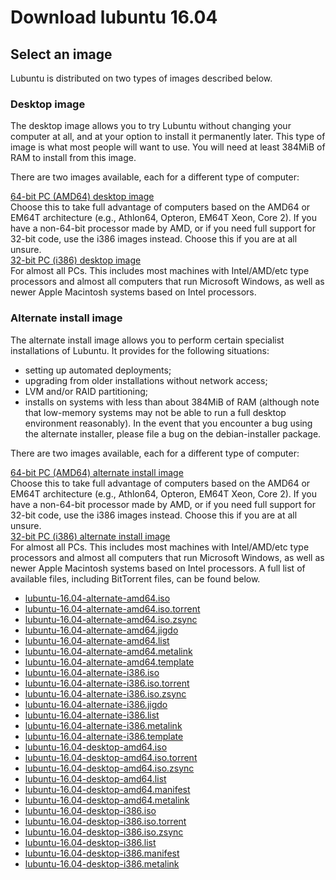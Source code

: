 # Download lubuntu 16.04

## Select an image
Lubuntu is distributed on two types of images described below.

### Desktop image
The desktop image allows you to try Lubuntu without changing your computer at all, and at your option to install it permanently later. This type of image is what most people will want to use. You will need at least 384MiB of RAM to install from this image.

There are two images available, each for a different type of computer:

[64-bit PC (AMD64) desktop image](http://cdimage.ubuntu.com/lubuntu/releases/16.04/release/lubuntu-16.04-desktop-amd64.iso) 
<br>
Choose this to take full advantage of computers based on the AMD64 or EM64T architecture (e.g., Athlon64, Opteron, EM64T Xeon, Core 2). If you have a non-64-bit processor made by AMD, or if you need full support for 32-bit code, use the i386 images instead. Choose this if you are at all unsure.
<br>
[32-bit PC (i386) desktop image](http://cdimage.ubuntu.com/lubuntu/releases/16.04/release/lubuntu-16.04-desktop-i386.iso)
<br>
For almost all PCs. This includes most machines with Intel/AMD/etc type processors and almost all computers that run Microsoft Windows, as well as newer Apple Macintosh systems based on Intel processors.
### Alternate install image
The alternate install image allows you to perform certain specialist installations of Lubuntu. It provides for the following situations:

* setting up automated deployments;
* upgrading from older installations without network access;
* LVM and/or RAID partitioning;
* installs on systems with less than about 384MiB of RAM (although note that low-memory systems may not be able to run a full desktop environment reasonably).
In the event that you encounter a bug using the alternate installer, please file a bug on the debian-installer package.

There are two images available, each for a different type of computer:

[64-bit PC (AMD64) alternate install image](http://cdimage.ubuntu.com/lubuntu/releases/16.04/release/lubuntu-16.04-alternate-amd64.iso)
<br>
Choose this to take full advantage of computers based on the AMD64 or EM64T architecture (e.g., Athlon64, Opteron, EM64T Xeon, Core 2). If you have a non-64-bit processor made by AMD, or if you need full support for 32-bit code, use the i386 images instead. Choose this if you are at all unsure.
<br>
[32-bit PC (i386) alternate install image](http://cdimage.ubuntu.com/lubuntu/releases/16.04/release/lubuntu-16.04-alternate-i386.iso)
<br>
For almost all PCs. This includes most machines with Intel/AMD/etc type processors and almost all computers that run Microsoft Windows, as well as newer Apple Macintosh systems based on Intel processors.
A full list of available files, including BitTorrent files, can be found below.

* [lubuntu-16.04-alternate-amd64.iso](http://cdimage.ubuntu.com/lubuntu/releases/16.04/release/lubuntu-16.04-alternate-amd64.iso)	
* [lubuntu-16.04-alternate-amd64.iso.torrent	](http://cdimage.ubuntu.com/lubuntu/releases/16.04/release/lubuntu-16.04-alternate-amd64.iso.torrent)	
* [lubuntu-16.04-alternate-amd64.iso.zsync	](http://cdimage.ubuntu.com/lubuntu/releases/16.04/release/lubuntu-16.04-alternate-amd64.iso.zsync)
* [lubuntu-16.04-alternate-amd64.jigdo	](http://cdimage.ubuntu.com/lubuntu/releases/16.04/release/lubuntu-16.04-alternate-amd64.jigdo)	
* [lubuntu-16.04-alternate-amd64.list	](http://cdimage.ubuntu.com/lubuntu/releases/16.04/release/lubuntu-16.04-alternate-amd64.list)	
* [lubuntu-16.04-alternate-amd64.metalink](http://cdimage.ubuntu.com/lubuntu/releases/16.04/release/lubuntu-16.04-alternate-amd64.metalink)	
* [lubuntu-16.04-alternate-amd64.template](http://cdimage.ubuntu.com/lubuntu/releases/16.04/release/lubuntu-16.04-alternate-amd64.template)	
* [lubuntu-16.04-alternate-i386.iso	](http://cdimage.ubuntu.com/lubuntu/releases/16.04/release/lubuntu-16.04-alternate-i386.iso)	
* [lubuntu-16.04-alternate-i386.iso.torrent	](http://cdimage.ubuntu.com/lubuntu/releases/16.04/release/lubuntu-16.04-alternate-i386.iso.torrent)	
* [lubuntu-16.04-alternate-i386.iso.zsync	](http://cdimage.ubuntu.com/lubuntu/releases/16.04/release/lubuntu-16.04-alternate-i386.iso.zsync)
* [lubuntu-16.04-alternate-i386.jigdo	](http://cdimage.ubuntu.com/lubuntu/releases/16.04/release/lubuntu-16.04-alternate-i386.jigdo)	
* [lubuntu-16.04-alternate-i386.list	](http://cdimage.ubuntu.com/lubuntu/releases/16.04/release/lubuntu-16.04-alternate-i386.list)
* [lubuntu-16.04-alternate-i386.metalink](http://cdimage.ubuntu.com/lubuntu/releases/16.04/release/lubuntu-16.04-alternate-i386.metalink)	
* [lubuntu-16.04-alternate-i386.template](http://cdimage.ubuntu.com/lubuntu/releases/16.04/release/lubuntu-16.04-alternate-i386.template)	
* [lubuntu-16.04-desktop-amd64.iso	](http://cdimage.ubuntu.com/lubuntu/releases/16.04/release/lubuntu-16.04-desktop-amd64.iso)	
* [lubuntu-16.04-desktop-amd64.iso.torrent	](http://cdimage.ubuntu.com/lubuntu/releases/16.04/release/lubuntu-16.04-desktop-amd64.iso.torrent)
* [lubuntu-16.04-desktop-amd64.iso.zsync	](http://cdimage.ubuntu.com/lubuntu/releases/16.04/release/lubuntu-16.04-desktop-amd64.iso.zsync)	
* [lubuntu-16.04-desktop-amd64.list	](http://cdimage.ubuntu.com/lubuntu/releases/16.04/release/lubuntu-16.04-desktop-amd64.list)
* [lubuntu-16.04-desktop-amd64.manifest	](http://cdimage.ubuntu.com/lubuntu/releases/16.04/release/lubuntu-16.04-desktop-amd64.manifest)	
* [lubuntu-16.04-desktop-amd64.metalink	](http://cdimage.ubuntu.com/lubuntu/releases/16.04/release/lubuntu-16.04-desktop-amd64.metalink)
* [lubuntu-16.04-desktop-i386.iso	](http://cdimage.ubuntu.com/lubuntu/releases/16.04/release/lubuntu-16.04-desktop-i386.iso)	
* [lubuntu-16.04-desktop-i386.iso.torrent	](http://cdimage.ubuntu.com/lubuntu/releases/16.04/release/lubuntu-16.04-desktop-i386.iso.torrent)
* [lubuntu-16.04-desktop-i386.iso.zsync](http://cdimage.ubuntu.com/lubuntu/releases/16.04/release/lubuntu-16.04-desktop-i386.iso.zsync)
* [lubuntu-16.04-desktop-i386.list	](http://cdimage.ubuntu.com/lubuntu/releases/16.04/release/lubuntu-16.04-desktop-i386.list)	
* [lubuntu-16.04-desktop-i386.manifest](http://cdimage.ubuntu.com/lubuntu/releases/16.04/release/lubuntu-16.04-desktop-i386.manifest)
* [lubuntu-16.04-desktop-i386.metalink](http://cdimage.ubuntu.com/lubuntu/releases/16.04/release/lubuntu-16.04-desktop-i386.metalink)
